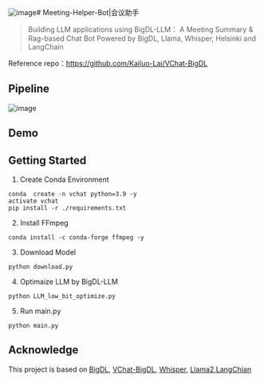 ![image](https://github.com/Lxt115/Meeting-Summary-Bot/assets/67227722/1b523680-5e25-45f2-9aa6-8b3b54a459ac)# Meeting-Helper-Bot|会议助手
> Building LLM applications using BigDL-LLM： A Meeting Summary & Rag-based Chat Bot
Powered by BigDL, Llama, Whisper, Helsinki and LangChain

Reference repo：https://github.com/Kailuo-Lai/VChat-BigDL

## Pipeline
![image](https://github.com/Lxt115/Meeting-Summary-Bot/assets/67227722/03ce0f86-e793-4723-adf9-088aae4c6efd)

## Demo

## Getting Started 
1. Create Conda Environment
```
conda  create -n vchat python=3.9 -y
activate vchat
pip install -r ./requirements.txt
```
2. Install FFmpeg
```
conda install -c conda-forge ffmpeg -y
```
3. Download Model
```
python download.py
```
4. Optimaize LLM by BigDL-LLM
```
python LLM_low_bit_optimize.py
```
5. Run main.py
```
python main.py
```

## Acknowledge

This project is based on [BigDL](https://github.com/intel-analytics/BigDL), [VChat-BigDL](https://github.com/Kailuo-Lai/VChat-BigDL), [Whisper](https://github.com/openai/whisper), [Llama2](https://github.com/facebookresearch/llama),[LangChian](https://github.com/langchain-ai/langchain)
